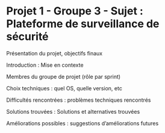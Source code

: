 # Projet 1 - Groupe 3 - Sujet : Plateforme de surveillance de sécurité


Présentation du projet, objectifs finaux

Introduction : Mise en contexte

Membres du groupe de projet (rôle par sprint)

Choix techniques : quel OS, quelle version, etc

Difficultés rencontrées : problèmes techniques rencontrés

Solutions trouvées : Solutions et alternatives trouvées

Améliorations possibles : suggestions d’améliorations futures